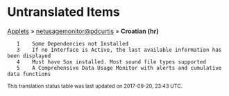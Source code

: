 # Untranslated Items
[Applets](../../../README.md) &#187; [netusagemonitor@pdcurtis](../README.md) &#187; **Croatian (hr)**

       1	Some Dependencies not Installed
       3	If no Interface is Active, the last available information has been displayed
       4	Must have Sox installed. Most sound file types supported
       5	A Comprehensive Data Usage Monitor with alerts and cumulative data functions

<sup>This translation status table was last updated on 2017-09-20, 23:43 UTC.</sup>
